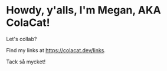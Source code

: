 # Howdy, y'alls, I'm Megan, AKA ColaCat!

Let's collab?

Find my links at https://colacat.dev/links.

Tack så mycket!
